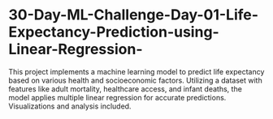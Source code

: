 # 30-Day-ML-Challenge-Day-01-Life-Expectancy-Prediction-using-Linear-Regression-
This project implements a machine learning model to predict life expectancy based on various health and socioeconomic factors. Utilizing a dataset with features like adult mortality, healthcare access, and infant deaths, the model applies multiple linear regression for accurate predictions. Visualizations and analysis included.
